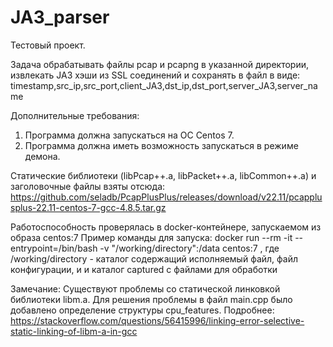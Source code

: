 # JA3_parser
Тестовый проект.

Задача обрабатывать файлы pcap и pcapng в указанной директории, извлекать JA3 хэши из SSL соединений и сохранять в файл в виде:
timestamp,src_ip,src_port,client_JA3,dst_ip,dst_port,server_JA3,server_name

Дополнительные требования: 
1. Программа должна запускаться на ОС Centos 7.
2. Программа должна иметь возможность запускаться в режиме демона.

Статические библиотеки (libPcap++.a, libPacket++.a, libCommon++.a) и заголовочные файлы взяты отсюда:
https://github.com/seladb/PcapPlusPlus/releases/download/v22.11/pcapplusplus-22.11-centos-7-gcc-4.8.5.tar.gz

Работоспособность проверялась в docker-контейнере, запускаемом из образа centos:7
Пример команды для запуска:
docker run --rm -it --entrypoint=/bin/bash -v "/working/directory":/data centos:7
, где /working/directory - каталог содержащий исполняемый файл, файл конфигурации, и и каталог captured с файлами для обработки


Замечание:
Существуют проблемы со статической линковкой библиотеки libm.a. Для решения проблемы в файл main.cpp было добавлено определение структуры cpu_features.
Подробнее: https://stackoverflow.com/questions/56415996/linking-error-selective-static-linking-of-libm-a-in-gcc
